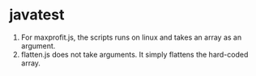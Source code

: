 # javatest
1. For maxprofit.js, the scripts runs on linux and takes an array
   as an argument.
2. flatten.js does not take  arguments. It simply flattens the hard-coded
   array.
